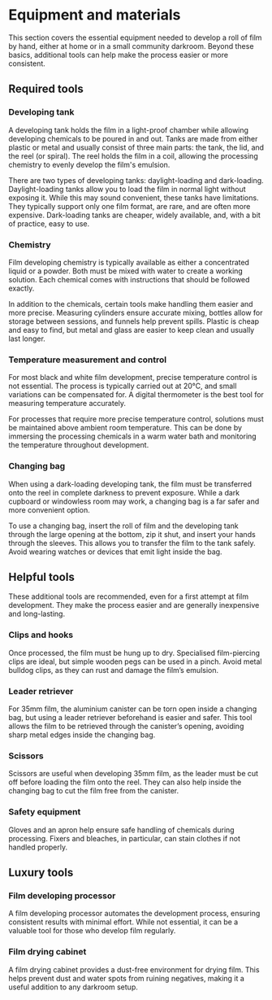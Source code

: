 # Equipment and materials  

This section covers the essential equipment needed to develop a roll of film by hand, either at home or in a small community darkroom. Beyond these basics, additional tools can help make the process easier or more consistent.  

## Required tools  

### Developing tank  

A developing tank holds the film in a light-proof chamber while allowing developing chemicals to be poured in and out. Tanks are made from either plastic or metal and usually consist of three main parts: the tank, the lid, and the reel (or spiral). The reel holds the film in a coil, allowing the processing chemistry to evenly develop the film's emulsion.  

There are two types of developing tanks: daylight-loading and dark-loading. Daylight-loading tanks allow you to load the film in normal light without exposing it. While this may sound convenient, these tanks have limitations. They typically support only one film format, are rare, and are often more expensive. Dark-loading tanks are cheaper, widely available, and, with a bit of practice, easy to use.  

### Chemistry  

Film developing chemistry is typically available as either a concentrated liquid or a powder. Both must be mixed with water to create a working solution. Each chemical comes with instructions that should be followed exactly.  

In addition to the chemicals, certain tools make handling them easier and more precise. Measuring cylinders ensure accurate mixing, bottles allow for storage between sessions, and funnels help prevent spills. Plastic is cheap and easy to find, but metal and glass are easier to keep clean and usually last longer.  

### Temperature measurement and control  

For most black and white film development, precise temperature control is not essential. The process is typically carried out at 20°C, and small variations can be compensated for. A digital thermometer is the best tool for measuring temperature accurately.  

For processes that require more precise temperature control, solutions must be maintained above ambient room temperature. This can be done by immersing the processing chemicals in a warm water bath and monitoring the temperature throughout development.  

### Changing bag  

When using a dark-loading developing tank, the film must be transferred onto the reel in complete darkness to prevent exposure. While a dark cupboard or windowless room may work, a changing bag is a far safer and more convenient option.  

To use a changing bag, insert the roll of film and the developing tank through the large opening at the bottom, zip it shut, and insert your hands through the sleeves. This allows you to transfer the film to the tank safely. Avoid wearing watches or devices that emit light inside the bag.  

## Helpful tools  

These additional tools are recommended, even for a first attempt at film development. They make the process easier and are generally inexpensive and long-lasting.  

### Clips and hooks  

Once processed, the film must be hung up to dry. Specialised film-piercing clips are ideal, but simple wooden pegs can be used in a pinch. Avoid metal bulldog clips, as they can rust and damage the film’s emulsion.  

### Leader retriever  

For 35mm film, the aluminium canister can be torn open inside a changing bag, but using a leader retriever beforehand is easier and safer. This tool allows the film to be retrieved through the canister’s opening, avoiding sharp metal edges inside the changing bag.  

### Scissors  

Scissors are useful when developing 35mm film, as the leader must be cut off before loading the film onto the reel. They can also help inside the changing bag to cut the film free from the canister.  

### Safety equipment  

Gloves and an apron help ensure safe handling of chemicals during processing. Fixers and bleaches, in particular, can stain clothes if not handled properly.  

## Luxury tools  

### Film developing processor  

A film developing processor automates the development process, ensuring consistent results with minimal effort. While not essential, it can be a valuable tool for those who develop film regularly.  

### Film drying cabinet  

A film drying cabinet provides a dust-free environment for drying film. This helps prevent dust and water spots from ruining negatives, making it a useful addition to any darkroom setup.  